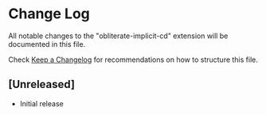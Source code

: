# Change Log

All notable changes to the "obliterate-implicit-cd" extension will be documented in this file.

Check [Keep a Changelog](http://keepachangelog.com/) for recommendations on how to structure this file.

## [Unreleased]

- Initial release